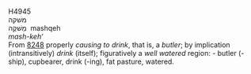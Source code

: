 <body>
  <p>H4945<br>  משׁקה  <br> מַשׁקֶה  ‎  mashqeh  <br><i>mash-keh‘ </i><br>From <a href="h8248.htm">8248</a>  properly <i>causing</i> <i>to</i> <i>drink</i>, that is, a <i>butler</i>; by implication (intransitively) <i>drink</i> (itself); figuratively a <i>well</i> <i>watered</i> region: - butler (-ship), cupbearer, drink (-ing), fat pasture, watered.<br></p>
 </body>